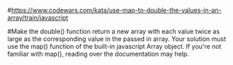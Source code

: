 #https://www.codewars.com/kata/use-map-to-double-the-values-in-an-array/train/javascript

#Make the double() function return a new array with each value twice as large as the corresponding value in the passed in array. Your solution must use the map() function of the built-in javascript Array object. If you're not familiar with map(), reading over the documentation may help.